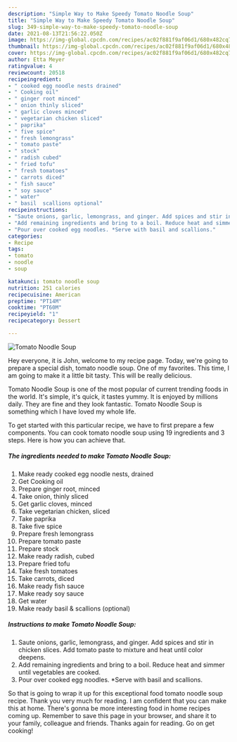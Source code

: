```yaml
---
description: "Simple Way to Make Speedy Tomato Noodle Soup"
title: "Simple Way to Make Speedy Tomato Noodle Soup"
slug: 349-simple-way-to-make-speedy-tomato-noodle-soup
date: 2021-08-13T21:56:22.050Z
image: https://img-global.cpcdn.com/recipes/ac02f881f9af06d1/680x482cq70/tomato-noodle-soup-recipe-main-photo.jpg
thumbnail: https://img-global.cpcdn.com/recipes/ac02f881f9af06d1/680x482cq70/tomato-noodle-soup-recipe-main-photo.jpg
cover: https://img-global.cpcdn.com/recipes/ac02f881f9af06d1/680x482cq70/tomato-noodle-soup-recipe-main-photo.jpg
author: Etta Meyer
ratingvalue: 4
reviewcount: 20518
recipeingredient:
- " cooked egg noodle nests drained"
- " Cooking oil"
- " ginger root minced"
- " onion thinly sliced"
- " garlic cloves minced"
- " vegetarian chicken sliced"
- " paprika"
- " five spice"
- " fresh lemongrass"
- " tomato paste"
- " stock"
- " radish cubed"
- " fried tofu"
- " fresh tomatoes"
- " carrots diced"
- " fish sauce"
- " soy sauce"
- " water"
- " basil  scallions optional"
recipeinstructions:
- "Saute onions, garlic, lemongrass, and ginger. Add spices and stir in chicken slices. Add tomato paste to mixture and heat until color deepens."
- "Add remaining ingredients and bring to a boil. Reduce heat and simmer until vegetables are cooked."
- "Pour over cooked egg noodles. *Serve with basil and scallions."
categories:
- Recipe
tags:
- tomato
- noodle
- soup

katakunci: tomato noodle soup 
nutrition: 251 calories
recipecuisine: American
preptime: "PT14M"
cooktime: "PT60M"
recipeyield: "1"
recipecategory: Dessert

---
```



![Tomato Noodle Soup](https://img-global.cpcdn.com/recipes/ac02f881f9af06d1/680x482cq70/tomato-noodle-soup-recipe-main-photo.jpg)

Hey everyone, it is John, welcome to my recipe page. Today, we're going to prepare a special dish, tomato noodle soup. One of my favorites. This time, I am going to make it a little bit tasty. This will be really delicious.



Tomato Noodle Soup is one of the most popular of current trending foods in the world. It's simple, it's quick, it tastes yummy. It is enjoyed by millions daily. They are fine and they look fantastic. Tomato Noodle Soup is something which I have loved my whole life.


To get started with this particular recipe, we have to first prepare a few components. You can cook tomato noodle soup using 19 ingredients and 3 steps. Here is how you can achieve that.

<!--inarticleads1-->

##### The ingredients needed to make Tomato Noodle Soup:

1. Make ready  cooked egg noodle nests, drained
1. Get  Cooking oil
1. Prepare  ginger root, minced
1. Take  onion, thinly sliced
1. Get  garlic cloves, minced
1. Take  vegetarian chicken, sliced
1. Take  paprika
1. Take  five spice
1. Prepare  fresh lemongrass
1. Prepare  tomato paste
1. Prepare  stock
1. Make ready  radish, cubed
1. Prepare  fried tofu
1. Take  fresh tomatoes
1. Take  carrots, diced
1. Make ready  fish sauce
1. Make ready  soy sauce
1. Get  water
1. Make ready  basil &amp; scallions (optional)




<!--inarticleads2-->

##### Instructions to make Tomato Noodle Soup:

1. Saute onions, garlic, lemongrass, and ginger. Add spices and stir in chicken slices. Add tomato paste to mixture and heat until color deepens.
1. Add remaining ingredients and bring to a boil. Reduce heat and simmer until vegetables are cooked.
1. Pour over cooked egg noodles. *Serve with basil and scallions.




So that is going to wrap it up for this exceptional food tomato noodle soup recipe. Thank you very much for reading. I am confident that you can make this at home. There's gonna be more interesting food in home recipes coming up. Remember to save this page in your browser, and share it to your family, colleague and friends. Thanks again for reading. Go on get cooking!
